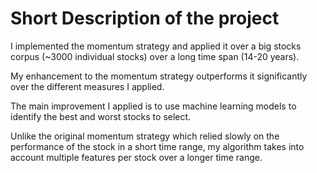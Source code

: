 # Short Description of the project

I implemented the momentum strategy and applied it over a big stocks corpus (~3000 individual stocks) over a long time span (14-20 years).

My enhancement to the momentum strategy outperforms it significantly over the different measures I applied. 

The main improvement I applied is to use machine learning models to identify the best and worst stocks to select.

Unlike the original momentum strategy which relied slowly on the performance of the stock in a short time range, my algorithm takes into account multiple features per stock over a longer time range.
